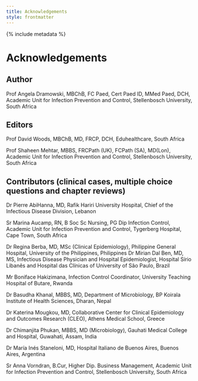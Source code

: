 ```yaml
---
title: Acknowledgements
style: frontmatter
---
```


{% include metadata %}

# Acknowledgements

## Author

Prof Angela Dramowski, MBChB, FC Paed, Cert Paed ID, MMed Paed, DCH,  Academic Unit for Infection Prevention and Control, Stellenbosch University, South Africa

## Editors

Prof David Woods, MBChB, MD, FRCP, DCH, Eduhealthcare, South Africa

Prof Shaheen Mehtar, MBBS, FRCPath (UK), FCPath (SA), MD(Lon), Academic Unit for Infection Prevention and Control, Stellenbosch University, South Africa 

## Contributors (clinical cases, multiple choice questions and chapter reviews)

Dr Pierre AbiHanna, MD, Rafik Hariri University Hospital, Chief of the Infectious Disease Division, Lebanon

Sr Marina Aucamp, RN, B Soc Sc Nursing, PG Dip Infection Control, Academic Unit for Infection Prevention and Control, Tygerberg Hospital, Cape Town, South Africa 

Dr Regina Berba, MD, MSc (Clinical Epidemiology), Philippine General Hospital, University of the Philippines, Philippines 
Dr Mirian Dal Ben, MD, MS, Infectious Disease Physician and Hospital Epidemiologist, Hospital Sírio Libanês and Hospital das Clínicas of University of São Paulo, Brazil

Mr Boniface Hakizimana, Infection Control Coordinator, University Teaching Hospital of Butare, Rwanda 

Dr Basudha Khanal, MBBS, MD, Department of Microbiology, BP Koirala Institute of Health Sciences, Dharan, Nepal

Dr Katerina Mougkou, MD, Collaborative Center for Clinical Epidemiology and Outcomes Research (CLEO), Athens Medical School, Greece

Dr Chimanjita Phukan, MBBS, MD (Microbiology), Gauhati Medical College and Hospital, Guwahati, Assam, India

Dr María Inés Staneloni, MD, Hospital Italiano de Buenos Aires, Buenos Aires, Argentina

Sr Anna Vorndran, B.Cur, Higher Dip. Business Management, Academic Unit for Infection Prevention and Control, Stellenbosch University, South Africa